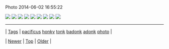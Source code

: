 <!--
title: Photo 2014-06-02 16
date: 2020-06-28T15:27:00.315Z
tags: pacificus, honky, tonk, badonk, adonk, photo
-->


Photo 2014-06-02 16:55:22

![](87607015544-0.jpg)
![](87607015544-1.jpg)
![](87607015544-2.jpg)
![](87607015544-3.jpg)
![](87607015544-4.jpg)
![](87607015544-5.jpg)
![](87607015544-6.jpg)
![](87607015544-7.jpg)
![](87607015544-8.jpg)

<!--BOTTOM-POST-NAVIGATION-->
---

| [Tags](tags.md) | [pacificus](tag-pacificus.md) [honky](tag-honky.md) [tonk](tag-tonk.md) [badonk](tag-badonk.md) [adonk](tag-adonk.md) [photo](tag-photo.md) |

| [Newer](87593197796.md) | [Top](index.md) | [Older](87612201724.md) |